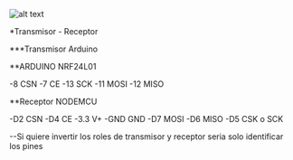 
![alt text](https://aniavestidos.com/nrf.jpeg)


*Transmisor - Receptor 


***Transmisor Arduino

**ARDUINO  NRF24L01

-8 		CSN
-7 		CE
-13 		SCK
-11 		MOSI
-12 		MISO


**Receptor NODEMCU

-D2       CSN
-D4       CE
-3.3      V+
-GND      GND
-D7       MOSI 
-D6       MISO
-D5       CSK o SCK 


--Si quiere invertir los roles de transmisor y receptor seria solo identificar los pines 